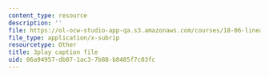 ```yaml
---
content_type: resource
description: ''
file: https://ol-ocw-studio-app-qa.s3.amazonaws.com/courses/18-06-linear-algebra-spring-2010/06a94957db071ac37b88b8485f7c03fc_TSdXJw83kyA.srt
file_type: application/x-subrip
resourcetype: Other
title: 3play caption file
uid: 06a94957-db07-1ac3-7b88-b8485f7c03fc
---
```

